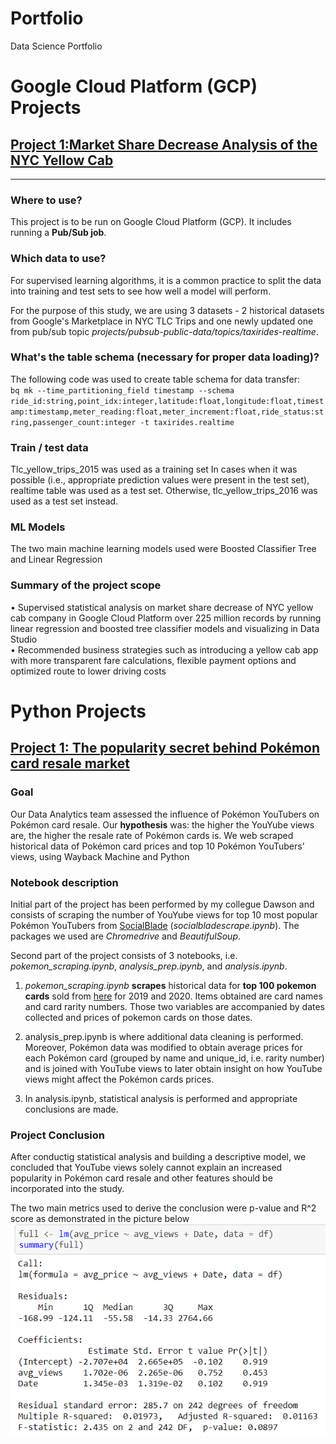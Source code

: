 # Portfolio
Data Science Portfolio

# Google Cloud Platform (GCP) Projects

## [Project 1:Market Share Decrease Analysis of the NYC Yellow Cab](https://github.com/eerga/nyc_yellow_cab)
---
### Where to use?
This project is to be run on Google Cloud Platform (GCP). It includes running a **Pub/Sub job**.

### Which data to use?
For supervised learning algorithms, it is a common practice to split the data into training and test sets to see how well a model will perform.

For the purpose of this study, we are using 3 datasets - 2 historical datasets from Google's Marketplace in NYC TLC Trips and one newly updated one from pub/sub topic *projects/pubsub-public-data/topics/taxirides-realtime*. 

### What's the table schema (necessary for proper data loading)? 
The following code was used to create table schema for data transfer: <br /> 
`bq mk --time_partitioning_field timestamp --schema ride_id:string,point_idx:integer,latitude:float,longitude:float,timestamp:timestamp,meter_reading:float,meter_increment:float,ride_status:string,passenger_count:integer -t taxirides.realtime`

### Train / test data
Tlc_yellow_trips_2015 was used as a training set
In cases when it was possible (i.e., appropriate prediction values were present in the test set), realtime table was used as a test set. Otherwise, tlc_yellow_trips_2016 was used as a test set instead.

### ML Models
The two main machine learning models used were Boosted Classifier Tree and Linear Regression 

### Summary of the project scope
• Supervised statistical analysis on market share decrease of NYC yellow cab company in Google Cloud Platform over 225 million records by running linear regression and boosted tree classifier models and visualizing in Data Studio <br />
• Recommended business strategies such as introducing a yellow cab app with more transparent fare calculations, flexible payment options and optimized route to lower driving costs

# Python Projects
## [Project 1: The popularity secret behind Pokémon card resale market](https://github.com/eerga/da_project)

### Goal
Our Data Analytics team assessed the influence of Pokémon YouTubers on Pokémon card resale. Our **hypothesis** was: the higher the YouYube views are, the higher the resale rate of Pokémon cards is. We web scraped historical data of Pokémon card prices and top 10 Pokémon YouTubers’ views, using Wayback Machine and Python </br>

### Notebook description
 Initial part of the project has been performed by my collegue Dawson and consists of scraping the number of YouYube views for top 10 most popular Pokémon YouTubers from [SocialBlade](socialblade.com) (*socialbladescrape.ipynb*). The packages we used are *Chromedrive* and *BeautifulSoup*.
 
 Second part of the project consists of 3 notebooks, i.e. *pokemon_scraping.ipynb*, *analysis_prep.ipynb*, and *analysis.ipynb*.

1. *pokemon_scraping.ipynb* **scrapes** historical data for **top 100 pokemon cards** sold from [here](https://pokemonprices.com/top_100) for 2019 and 2020. Items obtained are card names and card rarity numbers. Those two variables are accompanied by dates collected and prices of pokemon cards on those dates. 

2. analysis_prep.ipynb is where additional data cleaning is performed. Moreover, Pokémon data was modified to obtain average prices for each Pokémon card (grouped by name and unique_id, i.e. rarity number) and is joined with YouTube views to later obtain insight on how YouTube views might affect the Pokémon cards prices. 

3. In analysis.ipynb, statistical analysis is performed and appropriate conclusions are made.

### Project Conclusion
After conductig statistical analysis and building a descriptive model, we concluded that YouTube views solely cannot explain an increased popularity in Pokémon card resale and other features should be incorporated into the study.

The two main metrics used to derive the conclusion were p-value and R^2 score as demonstrated in the picture below
![alt text](images/statistical_analysis.png)
